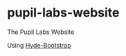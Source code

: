 pupil-labs-website
==================

The Pupil Labs Website

Using [Hyde-Bootstrap](https://github.com/auzigog/hyde-bootstrap)